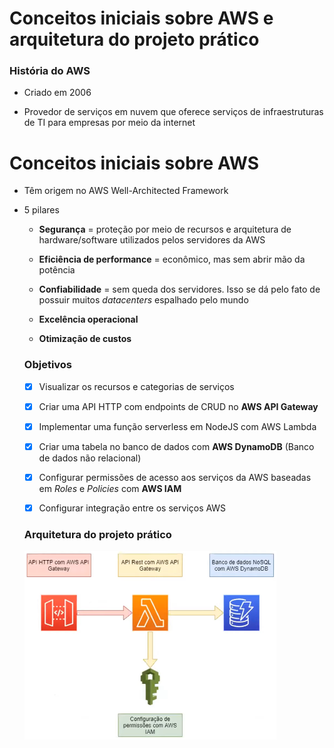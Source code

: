 # Conceitos iniciais sobre AWS e arquitetura do projeto prático

### História do AWS

* Criado em 2006

* Provedor de serviços em nuvem que oferece serviços de infraestruturas de TI para empresas por meio da internet

# Conceitos iniciais sobre AWS

* Têm origem no AWS Well-Architected Framework

* 5 pilares 

  * **Segurança** = proteção por meio de recursos e arquitetura de hardware/software utilizados pelos servidores da AWS

  * **Eficiência de performance** = econômico, mas sem abrir mão da potência

  * **Confiabilidade** = sem queda dos servidores. Isso se dá pelo fato de possuir muitos _datacenters_ espalhado pelo mundo

  * **Excelência operacional**

  * **Otimização de custos**

  ### Objetivos

  - [X] Visualizar os recursos e categorias de serviços

  - [X] Criar uma API HTTP com endpoints de CRUD no **AWS API Gateway**

  - [X] Implementar uma função serverless em NodeJS com AWS Lambda

  - [X] Criar uma tabela no banco de dados com **AWS DynamoDB** (Banco de dados não relacional)

  - [X] Configurar permissões de acesso aos serviços da AWS baseadas em _Roles_ e _Policies_ com **AWS IAM**

  - [X] Configurar integração entre os serviços AWS

  ### Arquitetura do projeto prático

  ![](./assets/arquitetura-projeto-pratico.png)


